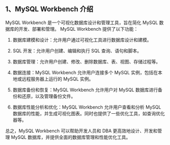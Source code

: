 ## 1、MySQL Workbench 介绍

MySQL Workbench 是一个可视化数据库设计和管理工具，旨在简化 MySQL 数据库的开发、部署和管理。
MySQL Workbench 提供了以下功能：

1. 数据库建模和设计：允许用户通过可视化工具进行数据库设计和建模。

2. SQL 开发：允许用户创建、编辑和执行 SQL 查询、语句和脚本。

3. 数据库管理：允许用户创建、修改、删除数据库、表、视图、存储过程等。

4. 数据连接：MySQL Workbench 允许用户连接多个 MySQL 实例，包括在本地或远程服务器上运行的 MySQL 实例。

5. 数据库备份和恢复：MySQL Workbench 允许用户对 MySQL 数据库进行备份和还原，以及管理备份文件。

6. 数据库性能分析和优化：MySQL Workbench 允许用户查看和分析 MySQL 数据库的性能，并生成可视化图表。同时也提供了一些优化工具，如查询优化器等。

总之，MySQL Workbench 可以帮助开发人员和 DBA 更高效地设计、开发和管理 MySQL 数据库，并提供全面的数据库管理和性能优化工具。